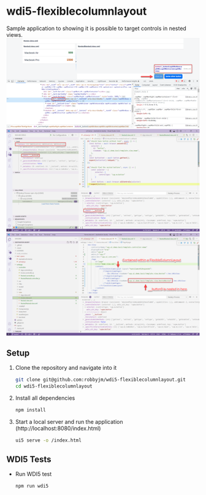 # wdi5-flexiblecolumnlayout
Sample application to showing it is possible to target controls in nested views.
![Shows the button that is targeted in the DOM](images/1.png)
![Shows the targeted control in the debugger](images/2.png)
![Shows that the button is nested in a view in a flexible column layout](images/3.png)

## Setup
1. Clone the repository and navigate into it
    ```sh
    git clone git@github.com:robbyjm/wdi5-flexiblecolumnlayout.git
    cd wdi5-flexiblecolumnlayout
    ```
1. Install all dependencies
    ```sh
    npm install
    ```

1. Start a local server and run the application (http://localhost:8080/index.html)
    ```sh
    ui5 serve -o /index.html
    ```

## WDI5 Tests
* Run WDI5 test
    ```sh
    npm run wdi5
    ```